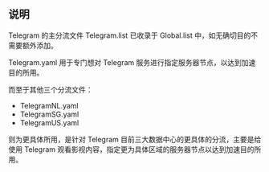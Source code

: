 ## 说明

Telegram 的主分流文件 Telegram.list 已收录于 Global.list 中，如无确切目的不需要额外添加。

Telegram.yaml 用于专门想对 Telegram 服务进行指定服务器节点，以达到加速目的所用。

而至于其他三个分流文件：
- TelegramNL.yaml
- TelegramSG.yaml
- TelegramUS.yaml

则为更具体所用，是针对 Telegram 目前三大数据中心的更具体的分流，主要是给使用 Telegram 观看影视内容，指定更为具体区域的服务器节点以达到加速目的所用。